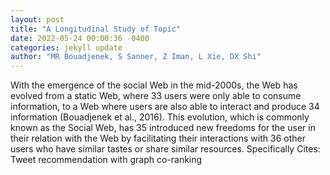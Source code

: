 ```yaml
--- 
layout: post 
title: "A Longitudinal Study of Topic" 
date: 2022-05-24 00:00:36 -0400 
categories: jekyll update 
author: "MR Bouadjenek, S Sanner, Z Iman, L Xie, DX Shi" 
--- 
```

With the emergence of the social Web in the mid-2000s, the Web has evolved from a static Web, where 33 users were only able to consume information, to a Web where users are also able to interact and produce 34 information (Bouadjenek et al., 2016). This evolution, which is commonly known as the Social Web, has 35 introduced new freedoms for the user in their relation with the Web by facilitating their interactions with 36 other users who have similar tastes or share similar resources. Specifically Cites: Tweet recommendation with graph co-ranking